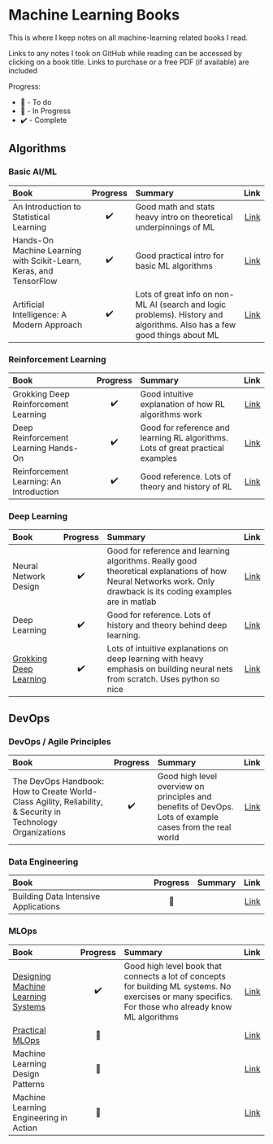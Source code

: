 # Machine Learning Books

This is where I keep notes on all machine-learning related books I read.

Links to any notes I took on GitHub while reading can be accessed by clicking on a book title. Links to purchase or a free PDF (if available) are included

Progress:

- :memo: - To do
- :blue_book: - In Progress
- :heavy_check_mark: - Complete

## Algorithms

### Basic AI/ML

| Book | Progress | Summary | Link |
|:-----|:--------:|:----------|-----:|
| An Introduction to Statistical Learning | :heavy_check_mark: | Good math and stats heavy intro on theoretical underpinnings of ML | [Link](https://www.statlearning.com/) |
| Hands-On Machine Learning with Scikit-Learn, Keras, and TensorFlow |  :heavy_check_mark: | Good practical intro for basic ML algorithms | [Link](https://www.oreilly.com/library/view/hands-on-machine-learning/9781492032632/) |
| Artificial Intelligence: A Modern Approach | :heavy_check_mark: | Lots of great info on non-ML AI (search and logic problems). History and algorithms. Also has a few good things about ML | [Link](https://www.pearson.com/en-us/subject-catalog/p/artificial-intelligence-a-modern-approach/P200000003500/9780137505135) |

### Reinforcement Learning

| Book | Progress | Summary | Link |
|:-----|:--------:|:----------|-----:|
| Grokking Deep Reinforcement Learning | :heavy_check_mark: | Good intuitive explanation of how RL algorithms work | [Link](https://www.manning.com/books/grokking-deep-reinforcement-learning) |
| Deep Reinforcement Learning Hands-On | :heavy_check_mark: | Good for reference and learning RL algorithms. Lots of great practical examples | [Link](https://www.packtpub.com/product/deep-reinforcement-learning-hands-on-second-edition/9781838826994) |
| Reinforcement Learning: An Introduction | :heavy_check_mark: | Good reference. Lots of theory and history of RL | [Link](http://incompleteideas.net/book/the-book-2nd.html) |

### Deep Learning

| Book | Progress | Summary | Link |
|:-----|:--------:|:----------|-----:|
| Neural Network Design | :heavy_check_mark: | Good for reference and learning algorithms. Really good theoretical explanations of how Neural Networks work. Only drawback is its coding examples are in matlab | [Link](https://hagan.okstate.edu/NNDesign.pdf) |
| Deep Learning | :heavy_check_mark: | Good for reference. Lots of history and theory behind deep learning. | [Link](https://www.deeplearningbook.org/) |
| [Grokking Deep Learning](./trask_deep_learning/) | :heavy_check_mark: | Lots of intuitive explanations on deep learning with heavy emphasis on building neural nets from scratch. Uses python so nice | [Link](https://www.manning.com/books/grokking-deep-learning) |

## DevOps

### DevOps / Agile Principles

| Book | Progress | Summary | Link |
|:-----|:--------:|:----------|-----:|
| The DevOps Handbook: How to Create World-Class Agility, Reliability, & Security in Technology Organizations | :heavy_check_mark: | Good high level overview on principles and benefits of DevOps. Lots of example cases from the real world | [Link](https://www.oreilly.com/library/view/the-devops-handbook/9781457191381/) |

### Data Engineering

| Book | Progress | Summary | Link |
|:-----|:--------:|:----------|-----:|
| Building Data Intensive Applications | :memo: | | [Link](https://www.oreilly.com/library/view/designing-data-intensive-applications/9781491903063/) |

### MLOps

| Book | Progress | Summary | Link |
|:-----|:--------:|:----------|-----:|
| [Designing Machine Learning Systems](./designing_ml_systems) | :heavy_check_mark: | Good high level book that connects a lot of concepts for building ML systems. No exercises or many specifics. For those who already know ML algorithms | [Link](https://www.oreilly.com/library/view/designing-machine-learning/9781098107956/) |
| [Practical MLOps](./practical_mlops) | :blue_book: |  | [Link](https://www.oreilly.com/library/view/practical-mlops/9781098103002/) |
| Machine Learning Design Patterns | :memo: |  | [Link](https://www.oreilly.com/library/view/machine-learning-design/9781098115777/) |
| Machine Learning Engineering in Action | :memo: |  | [Link](https://www.manning.com/books/machine-learning-engineering-in-action) |
